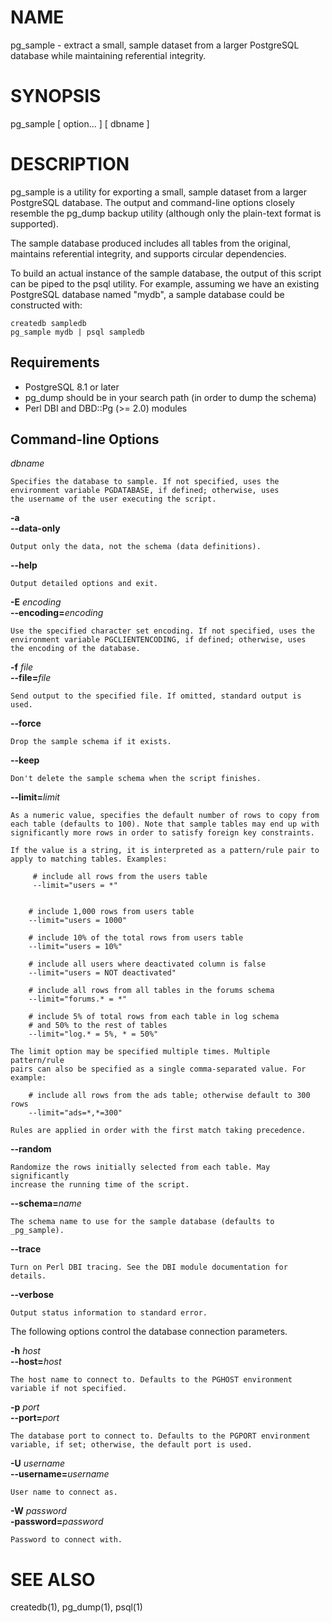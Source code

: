 # NAME

pg\_sample - extract a small, sample dataset from a larger PostgreSQL
database while maintaining referential integrity.

# SYNOPSIS

pg\_sample \[ option... \] \[ dbname \]

# DESCRIPTION

pg\_sample is a utility for exporting a small, sample dataset from a
larger PostgreSQL database. The output and command-line options closely
resemble the pg\_dump backup utility (although only the plain-text format
is supported).

The sample database produced includes all tables from the original,
maintains referential integrity, and supports circular dependencies.

To build an actual instance of the sample database, the output of this script
can be piped to the psql utility. For example, assuming we have an existing
PostgreSQL database named "mydb", a sample database could be constructed with:

    createdb sampledb
    pg_sample mydb | psql sampledb

## Requirements

- PostgreSQL 8.1 or later
- pg\_dump should be in your search path (in order to dump the schema)
- Perl DBI and DBD::Pg (>= 2.0) modules

## Command-line Options

_dbname_

    Specifies the database to sample. If not specified, uses the
    environment variable PGDATABASE, if defined; otherwise, uses
    the username of the user executing the script.

__\-a__  
__\--data-only__

    Output only the data, not the schema (data definitions).

__\--help__

    Output detailed options and exit.

__\-E__ _encoding_  
__\--encoding=__*encoding*

    Use the specified character set encoding. If not specified, uses the
    environment variable PGCLIENTENCODING, if defined; otherwise, uses
    the encoding of the database.

__\-f__ _file_  
__\--file=__*file*

    Send output to the specified file. If omitted, standard output is used.

__\--force__

    Drop the sample schema if it exists.

__\--keep__

    Don't delete the sample schema when the script finishes.

__\--limit=__*limit*

    As a numeric value, specifies the default number of rows to copy from
    each table (defaults to 100). Note that sample tables may end up with
    significantly more rows in order to satisfy foreign key constraints.

    If the value is a string, it is interpreted as a pattern/rule pair to
    apply to matching tables. Examples:

         # include all rows from the users table
         --limit="users = *"
        

        # include 1,000 rows from users table
        --limit="users = 1000"

        # include 10% of the total rows from users table
        --limit="users = 10%"

        # include all users where deactivated column is false
        --limit="users = NOT deactivated"

        # include all rows from all tables in the forums schema
        --limit="forums.* = *"

        # include 5% of total rows from each table in log schema
        # and 50% to the rest of tables
        --limit="log.* = 5%, * = 50%"

    The limit option may be specified multiple times. Multiple pattern/rule
    pairs can also be specified as a single comma-separated value. For example:

        # include all rows from the ads table; otherwise default to 300 rows
        --limit="ads=*,*=300"

    Rules are applied in order with the first match taking precedence.

__\--random__

    Randomize the rows initially selected from each table. May significantly
    increase the running time of the script.

__\--schema=__*name*

    The schema name to use for the sample database (defaults to _pg_sample).

__\--trace__

    Turn on Perl DBI tracing. See the DBI module documentation for details.

__\--verbose__

    Output status information to standard error.

The following options control the database connection parameters.

__\-h__ _host_  
__\--host=__*host*

    The host name to connect to. Defaults to the PGHOST environment
    variable if not specified.

__\-p__ _port_  
__\--port=__*port*

    The database port to connect to. Defaults to the PGPORT environment
    variable, if set; otherwise, the default port is used.

__\-U__ _username_  
__\--username=__*username*

    User name to connect as.

__\-W__ _password_  
__\-password=__*password*

    Password to connect with.

# SEE ALSO

createdb(1), pg\_dump(1), psql(1)